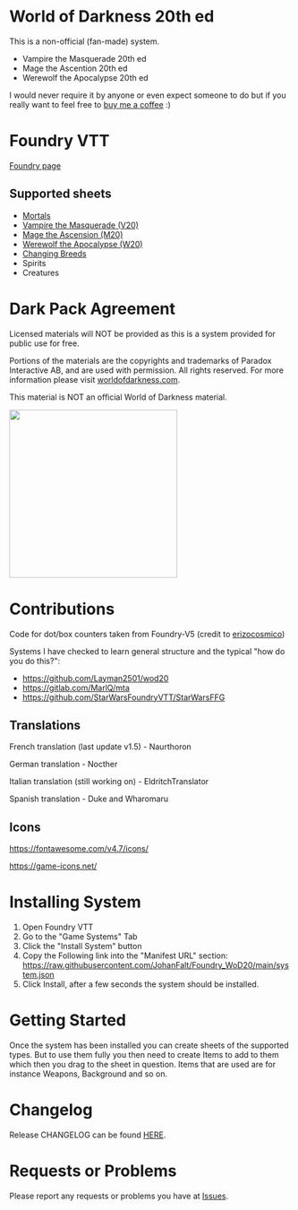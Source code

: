 # World of Darkness 20th ed
This is a non-official (fan-made) system.

- Vampire the Masquerade 20th ed
- Mage the Ascention 20th ed
- Werewolf the Apocalypse 20th ed

I would never require it by anyone or even expect someone to do but if you really want to feel free to [buy me a coffee](https://ko-fi.com/johanfk) :)


# Foundry VTT
[Foundry page](https://foundryvtt.com/packages/worldofdarkness)

## Supported sheets
- [Mortals](https://github.com/JohanFalt/Foundry_WoD20/wiki/Sheet:-Mortal-v1.6)
- [Vampire the Masquerade (V20)](https://github.com/JohanFalt/Foundry_WoD20/wiki)
- [Mage the Ascension (M20)](https://github.com/JohanFalt/Foundry_WoD20/wiki/Sheet:-Mage-the-Ascension-v1.6)
- [Werewolf the Apocalypse (W20)](https://github.com/JohanFalt/Foundry_WoD20/wiki/Sheet:-Werewolf-the-Apocalypse-v1.6)
- [Changing Breeds](https://github.com/JohanFalt/Foundry_WoD20/wiki/Sheet:-Changing-Breed)
- Spirits
- Creatures


# Dark Pack Agreement
Licensed materials will NOT be provided as this is a system provided for public use for free.

Portions of the materials are the copyrights and trademarks of Paradox Interactive AB, and are used with permission. All rights reserved. For more information please visit [worldofdarkness.com](https://www.worldofdarkness.com/).

This material is NOT an official World of Darkness material.

[<img src="https://github.com/JohanFalt/Foundry_WoD20/blob/main/doc/darkpack_logo2.png" width="300px" height="300px">](https://www.worldofdarkness.com/dark-pack)


# Contributions
Code for dot/box counters taken from Foundry-V5 (credit to [erizocosmico](https://github.com/erizocosmico/foundry-V5)) 

Systems I have checked to learn general structure and the typical "how do you do this?":
- https://github.com/Layman2501/wod20
- https://gitlab.com/MarlQ/mta
- https://github.com/StarWarsFoundryVTT/StarWarsFFG

## Translations

French translation (last update v1.5) - Naurthoron

German translation - Nocther

Italian translation (still working on) - EldritchTranslator

Spanish translation - Duke and Wharomaru

## Icons
https://fontawesome.com/v4.7/icons/

https://game-icons.net/


# Installing System
1. Open Foundry VTT
2. Go to the "Game Systems" Tab
3. Click the "Install System" button
4. Copy the Following link into the "Manifest URL" section: https://raw.githubusercontent.com/JohanFalt/Foundry_WoD20/main/system.json
5. Click Install, after a few seconds the system should be installed.


# Getting Started
Once the system has been installed you can create sheets of the supported types. But to use them fully you then need to create Items to add to them which then you drag to the sheet in question. Items that are used are for instance Weapons, Background and so on.


# Changelog
Release CHANGELOG can be found [HERE](https://github.com/JohanFalt/Foundry_WoD20/wiki/Changelog).


# Requests or Problems
Please report any requests or problems you have at [Issues](https://github.com/JohanFalt/Foundry_WoD20/issues).